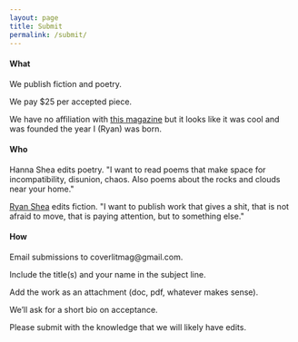 ```yaml
---
layout: page
title: Submit
permalink: /submit/
---
```


<h4>What</h4>

<p>We publish fiction and poetry.</p>

<p>We pay $25 per accepted piece.</p>

<p>We have no affiliation with <a href="https://covermagnyc.com/">this magazine</a> but it looks like it was cool and was founded the year I (Ryan) was born.</p>


<h4>Who</h4>

<p>Hanna Shea edits poetry. "I want to read poems that make space for incompatibility, disunion, chaos. Also poems about the rocks and clouds near your home."</p>

<p><a href="https://ryanshea.info">Ryan Shea</a> edits fiction. "I want to publish work that gives a shit, that is not afraid to move, that is paying attention, but to something else."</p>


<h4>How</h4>

<p>Email submissions to coverlitmag@gmail.com.</p>

<p>Include the title(s) and your name in the subject line.</p>

<p>Add the work as an attachment (doc, pdf, whatever makes sense).</p>

<p>We’ll ask for a short bio on acceptance.</p>

<p>Please submit with the knowledge that we will likely have edits.</p>
